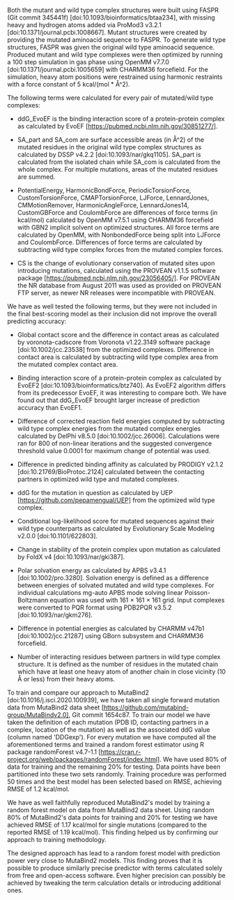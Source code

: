 Both the mutant and wild type complex structures were built using FASPR (Git commit 345441f) [doi:10.1093/bioinformatics/btaa234], with missing heavy and hydrogen atoms added via ProMod3 v3.2.1 [doi:10.1371/journal.pcbi.1008667].
Mutant structures were created by providing the mutated aminoacid sequence to FASPR.
To generate wild type structures, FASPR was given the original wild type aminoacid sequence.
Produced mutant and wild type complexes were then optimized by running a 100 step simulation in gas phase using OpenMM v7.7.0 [doi:10.1371/journal.pcbi.1005659] with CHARMM36 forcefield.
For the simulation, heavy atom positions were restrained using harmonic restraints with a force constant of 5 kcal/(mol * Å^2).

The following terms were calculated for every pair of mutated/wild type complexes:

* ddG_EvoEF is the binding interaction score of a protein-protein complex as calculated by EvoEF [https://pubmed.ncbi.nlm.nih.gov/30851277/].

* SA_part and SA_com are surface accessible areas (in Å^2) of the mutated residues in the original wild type complex structures as calculated by DSSP v4.2.2 [doi:10.1093/nar/gkq1105].
  SA_part is calculated from the isolated chain while SA_com is calculated from the whole complex.
  For multiple mutations, areas of the mutated residues are summed.

* PotentialEnergy, HarmonicBondForce, PeriodicTorsionForce, CustomTorsionForce, CMAPTorsionForce, LJForce, LennardJones, CMMotionRemover, HarmonicAngleForce, LennardJones14, CustomGBForce and CoulombForce are differences of force terms (in kcal/mol) calculated by OpenMM v7.5.1 using CHARMM36 forcefield with GBN2 implicit solvent on optimized structures.
  All force terms are calculated by OpenMM, with NonbondedForce being split into LJForce and CoulombForce.
  Differences of force terms are calculated by subtracting wild type complex forces from the mutated complex forces.

* CS is the change of evolutionary conservation of mutated sites upon introducing mutations, calculated using the PROVEAN v1.1.5 software package [https://pubmed.ncbi.nlm.nih.gov/23056405/].
  For PROVEAN the NR database from August 2011 was used as provided on PROVEAN FTP server, as newer NR releases were incompatible with PROVEAN.

We have as well tested the following terms, but they were not included in the final best-scoring model as their inclusion did not improve the overall predicting accuracy:

* Global contact score and the difference in contact areas as calculated by voronota-cadscore from Voronota v1.22.3149 software package [doi:10.1002/jcc.23538] from the optimized complexes.
  Difference in contact area is calculated by subtracting wild type complex area from the mutated complex contact area.

* Binding interaction score of a protein-protein complex as calculated by EvoEF2 [doi:10.1093/bioinformatics/btz740].
  As EvoEF2 algorithm differs from its predecessor EvoEF, it was interesting to compare both.
  We have found out that ddG_EvoEF brought larger increase of prediction accuracy than EvoEF1.

* Difference of corrected reaction field energies computed by subtracting wild type complex energies from the mutated complex energies calculated by DelPhi v8.5.0 [doi:10.1002/jcc.26006].
  Calculations were ran for 800 of non-linear iterations and the suggested convergence threshold value 0.0001 for maximum change of potential was used.

* Difference in predicted binding affinity as calculated by PRODIGY v2.1.2 [doi:10.21769/BioProtoc.2124] calculated between the contacting partners in optimized wild type and mutated complexes.

* ddG for the mutation in question as calculated by UEP [https://github.com/pepamengual/UEP] from the optimized wild type complex.

* Conditional log-likelihood score for mutated sequences against their wild type counterparts as calculated by Evolutionary Scale Modeling v2.0.0 [doi:10.1101/622803].

* Change in stability of the protein complex upon mutation as calculated by FoldX v4 [doi:10.1093/nar/gki387].

* Polar solvation energy as calculated by APBS v3.4.1 [doi:10.1002/pro.3280].
  Solvation energy is defined as a difference between energies of solvated mutated and wild type complexes.
  For individual calculations mg-auto APBS mode solving linear Poisson-Boltzmann equation was used with 161 × 161 × 161 grid.
  Input complexes were converted to PQR format using PDB2PQR v3.5.2 [doi:10.1093/nar/gkm276].

* Difference in potential energies as calculated by CHARMM v47b1 [doi:10.1002/jcc.21287] using GBorn subsystem and CHARMM36 forcefield.

* Number of interacting residues between partners in wild type complex structure.
  It is defined as the number of residues in the mutated chain which have at least one heavy atom of another chain in close vicinity (10 Å or less) from their heavy atoms.

To train and compare our approach to MutaBind2 [doi:10.1016/j.isci.2020.100939], we have taken all single forward mutation data from MutaBind2 data sheet [https://github.com/mutabind-group/MutaBindv2.0], Git commit 1654c87.
To train our model we have taken the definition of each mutation (PDB ID, contacting partners in a complex, location of the mutation) as well as the associated ddG value (column named 'DDGexp').
For every mutation we have computed all the aforementioned terms and trained a random forest estimator using R package randomForest v4.7-1.1 [https://cran.r-project.org/web/packages/randomForest/index.html].
We have used 80% of data for training and the remaining 20% for testing.
Data points have been partitioned into these two sets randomly.
Training procedure was performed 50 times and the best model has been selected based on RMSE, achieving RMSE of 1.2 kcal/mol.

We have as well faithfully reproduced MutaBind2's model by training a random forest model on data from MutaBind2 data sheet.
Using random 80% of MutaBind2's data points for training and 20% for testing we have achieved RMSE of 1.17 kcal/mol for single mutations (compared to the reported RMSE of 1.19 kcal/mol).
This finding helped us by confirming our approach to training methodology.

The designed approach has lead to a random forest model with prediction power very close to MutaBind2 models.
This finding proves that it is possible to produce similarly precise predictor with terms calculated solely from free and open-access software.
Even higher precision can possibly be achieved by tweaking the term calculation details or introducing additional ones.
